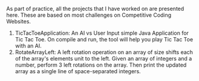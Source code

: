 As part of practice, all the projects that I have worked on are presented here. These are based on most challenges on Competitive Coding Websites. 

1. TicTacToeApplication: An AI vs User Input simple Java Application for Tic Tac Toe. On compile and run, the tool will help you play Tic Tac Toe with an AI.
2. RotateArrayLeft: A left rotation operation on an array of size  shifts each of the array's elements  unit to the left. Given an array of  integers and a number, perform 3 left rotations on the array. Then print the updated array as a single line of space-separated integers.
